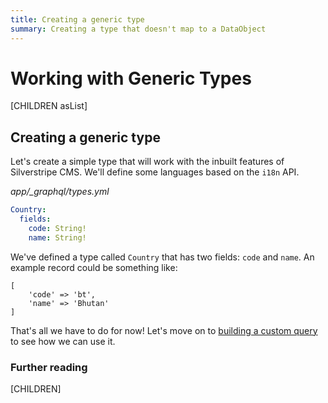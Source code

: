 ```yaml
---
title: Creating a generic type
summary: Creating a type that doesn't map to a DataObject
---
```


# Working with Generic Types

[CHILDREN asList]

## Creating a generic type

Let's create a simple type that will work with the inbuilt features of Silverstripe CMS.
We'll define some languages based on the `i18n` API.

*app/_graphql/types.yml*
```yaml
Country:
  fields:
    code: String!
    name: String!
```

We've defined a type called `Country` that has two fields: `code` and `name`. An example record
could be something like:

```
[
    'code' => 'bt',
    'name' => 'Bhutan'
]
```

That's all we have to do for now! Let's move on to [building a custom query](building_a_custom_query) to see how we
can use it.

### Further reading

[CHILDREN]
